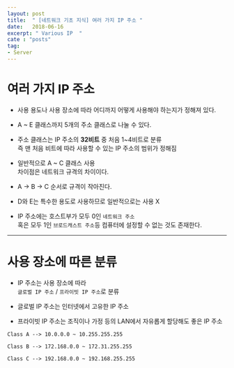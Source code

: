 ```yaml
---
layout: post
title:  " [네트워크 기초 지식] 여러 가지 IP 주소 "
date:   2018-06-16
excerpt: " Various IP  "
cate : "posts"
tag:
- Server
---
```



# 여러 가지 IP 주소

* 사용 용도나 사용 장소에 따라 어디까지 어떻게 사용해야 하는지가 정해져 있다.

* A ~ E 클래스까지 5개의 주소 클래스로 나눌 수 있다.

* 주소 클래스는 IP 주소의 <b>32비트</b> 중 처음 1~4비트로 분류 <br> 즉 맨 처음 비트에 따라 사용할 수 있는 IP 주소의 범위가 정해짐

* 일반적으로 A ~ C 클래스 사용 <br> 차이점은 네트워크 규격의 차이이다.

* A -> B -> C 순서로 규격이 작아진다.

* D와 E는 특수한 용도로 사용하므로 일반적으로는 사용 X

* IP 주소에는 호스트부가 모두 0인 `네트워크 주소` <br> 혹은 모두 1인 `브로드캐스트 주소`등 컴퓨터에 설정할 수 없는 것도 존재한다.

---

# 사용 장소에 따른 분류

* IP 주소는 사용 장소에 따라 <br> `글로벌 IP 주소` / `프라이빗 IP 주소`로 분류

* 글로벌 IP 주소는 인터넷에서 고유한 IP 주소

* 프라이빗 IP 주소는 조직이나 가정 등의 LAN에서 자유롭게 할당해도 좋은 IP 주소

```
Class A --> 10.0.0.0 ~ 10.255.255.255

Class B --> 172.168.0.0 ~ 172.31.255.255

Class C --> 192.168.0.0 ~ 192.168.255.255
```
